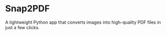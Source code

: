 # Snap2PDF
A lightweight Python app that converts images into high-quality PDF files in just a few clicks.
